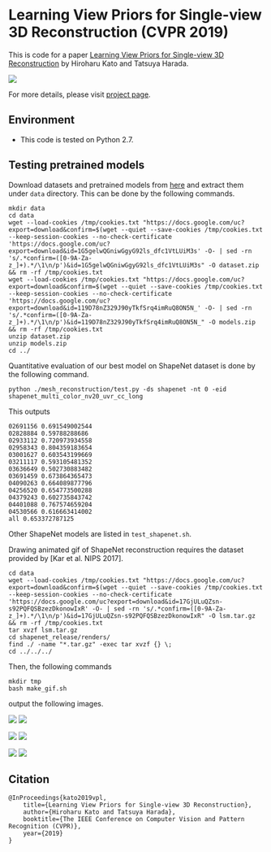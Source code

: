# Learning View Priors for Single-view 3D Reconstruction (CVPR 2019)

This is code for a paper [Learning View Priors for Single-view 3D Reconstruction](http://hiroharu-kato.com/projects_en/view_prior_learning.html) by Hiroharu Kato and Tatsuya Harada.

![](http://hiroharu-kato.com/assets/img/view_prior_learning/thumbnail_en.png)

For more details, please visit [project page](http://hiroharu-kato.com/projects_en/view_prior_learning.html).

## Environment
- This code is tested on Python 2.7.

## Testing pretrained models

Download datasets and pretrained models from [here](https://drive.google.com/open?id=1E_2BQbhvFDBeRk5TruMYhPFc0-aVwPhz) and extract them under `data` directory. This can be done by the following commands.
```shell script
mkdir data
cd data
wget --load-cookies /tmp/cookies.txt "https://docs.google.com/uc?export=download&confirm=$(wget --quiet --save-cookies /tmp/cookies.txt --keep-session-cookies --no-check-certificate 'https://docs.google.com/uc?export=download&id=1G5gelwQGniwGgyG92ls_dfc1VtLUiM3s' -O- | sed -rn 's/.*confirm=([0-9A-Za-z_]+).*/\1\n/p')&id=1G5gelwQGniwGgyG92ls_dfc1VtLUiM3s" -O dataset.zip && rm -rf /tmp/cookies.txt
wget --load-cookies /tmp/cookies.txt "https://docs.google.com/uc?export=download&confirm=$(wget --quiet --save-cookies /tmp/cookies.txt --keep-session-cookies --no-check-certificate 'https://docs.google.com/uc?export=download&id=119D78nZ329J90yTkfSrq4imRuQ8ON5N_' -O- | sed -rn 's/.*confirm=([0-9A-Za-z_]+).*/\1\n/p')&id=119D78nZ329J90yTkfSrq4imRuQ8ON5N_" -O models.zip && rm -rf /tmp/cookies.txt
unzip dataset.zip
unzip models.zip
cd ../
```

Quantitative evaluation of our best model on ShapeNet dataset is done by the following command.

```shell script
python ./mesh_reconstruction/test.py -ds shapenet -nt 0 -eid shapenet_multi_color_nv20_uvr_cc_long
```

This outputs
```shell script
02691156 0.691549002544
02828884 0.59788288686
02933112 0.720973934558
02958343 0.804359183654
03001627 0.603543199669
03211117 0.593105481352
03636649 0.502730883482
03691459 0.673864365473
04090263 0.664089877796
04256520 0.654773500288
04379243 0.602735843742
04401088 0.767574659204
04530566 0.616663414002
all 0.653372787125
```

Other ShapeNet models are listed in `test_shapenet.sh`.

Drawing animated gif of ShapeNet reconstruction requires the dataset provided by [Kar et al. NIPS 2017].

```shell script
cd data
wget --load-cookies /tmp/cookies.txt "https://docs.google.com/uc?export=download&confirm=$(wget --quiet --save-cookies /tmp/cookies.txt --keep-session-cookies --no-check-certificate 'https://docs.google.com/uc?export=download&id=17GjULuQZsn-s92PQFQSBzezDkonowIxR' -O- | sed -rn 's/.*confirm=([0-9A-Za-z_]+).*/\1\n/p')&id=17GjULuQZsn-s92PQFQSBzezDkonowIxR" -O lsm.tar.gz && rm -rf /tmp/cookies.txt
tar xvzf lsm.tar.gz
cd shapenet_release/renders/
find ./ -name "*.tar.gz" -exec tar xvzf {} \;
cd ../../../
```

Then, the following commands
```shell script
mkdir tmp
bash make_gif.sh
```

output the following images.

![](https://raw.githubusercontent.com/hiroharu-kato/view_prior_learning/master/data/examples/460cf3a75d8467d1bb579d1d8d989550_00.png)
![](https://raw.githubusercontent.com/hiroharu-kato/view_prior_learning/master/data/examples/460cf3a75d8467d1bb579d1d8d989550_00_shapenet_multi_color_nv20_uvr_cc.gif)

![](https://raw.githubusercontent.com/hiroharu-kato/view_prior_learning/master/data/examples/b4715a33fe6d1bb7f63ee8a34069b7c5_00.png)
![](https://raw.githubusercontent.com/hiroharu-kato/view_prior_learning/master/data/examples/b4715a33fe6d1bb7f63ee8a34069b7c5_00_shapenet_multi_color_nv20_uvr_cc.gif)

![](https://raw.githubusercontent.com/hiroharu-kato/view_prior_learning/master/data/examples/4231883e92a3c1a21c62d11641ffbd35_00.png)
![](https://raw.githubusercontent.com/hiroharu-kato/view_prior_learning/master/data/examples/4231883e92a3c1a21c62d11641ffbd35_00_shapenet_multi_color_nv20_uvr_cc.gif)

## Citation

```
@InProceedings{kato2019vpl,
    title={Learning View Priors for Single-view 3D Reconstruction},
    author={Hiroharu Kato and Tatsuya Harada},
    booktitle={The IEEE Conference on Computer Vision and Pattern Recognition (CVPR)},
    year={2019}
}
```
